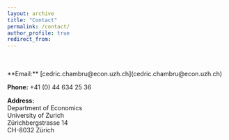 ```yaml
---
layout: archive
title: "Contact"
permalink: /contact/
author_profile: true
redirect_from:
---
```


<br>
<br>
**Email:** [cedric.chambru@econ.uzh.ch](cedric.chambru@econ.uzh.ch)  

**Phone:** +41 (0) 44 634 25 36  

**Address:**  
Department of Economics  
University of Zurich  
Zürichbergstrasse 14  
CH-8032 Zürich  

